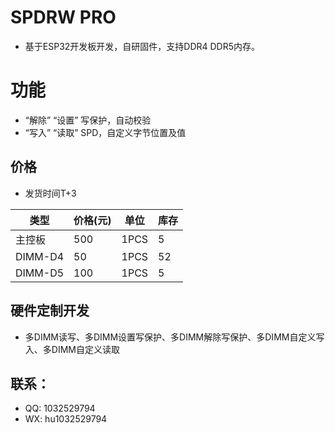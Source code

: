 # SPDRW PRO

 - 基于ESP32开发板开发，自研固件，支持DDR4 DDR5内存。

# 功能

 - “解除” “设置” 写保护，自动校验
 - “写入” “读取” SPD，自定义字节位置及值

## 价格

 - 发货时间T+3

|  类型   | 价格(元)  | 单位 | 库存 |
|  ----  | ----  | ---- | ---- |
| 主控板  | 500 | 1PCS | 5 |
| DIMM-D4  | 50 | 1PCS | 52 |
| DIMM-D5  | 100 | 1PCS | 5 |

## 硬件定制开发

 - 多DIMM读写、多DIMM设置写保护、多DIMM解除写保护、多DIMM自定义写入、多DIMM自定义读取

## 联系：
 - QQ: 1032529794
 - WX: hu1032529794
 
